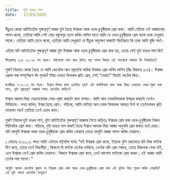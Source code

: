 ```yaml
---
title:  দুটা ডাঙৰ পাপ
date:   17/03/2025
---
```


যীচুৱে কোৱা আটাইতকৈ গুৰুত্বপূৰ্ণ আজ্ঞা দুটা হৈছে ঈশ্বৰক আৰু ওচৰ-চুবুৰীয়াক প্ৰেম কৰা। আমি যেতিয়া এই আজ্ঞাবোৰ পালন কৰো, তেতিয়া আমি সেই বেয়া বস্তুসমূহ ত্যাগ কৰিব লাগিব যাতে আমি যে ওচৰ-চুবুৰীয়াক প্ৰেম কৰো তাক দেখুৱাব পাৰো। যেতিয়া আমি তেনে কৰো, তেতিয়া আমি দেখুৱাওঁ যে যীচুক অনুসৰণ কৰাটো সঁচাকৈয়ে কি তাক আমি বুজি পাওঁ।

এতিয়া যদি আটাইতকৈ গুৰুত্বপূৰ্ণ আজ্ঞা দুটা ঈশ্বৰক আৰু ওচৰ-চুবুৰীয়াক প্ৰেম কৰা হয়, তেন্তে সেই দুটা ডাঙৰ পাপ কি?

`গীতমালাঃ ১৩৫ ১৩-১৯ পদ পঢ়ক। বাইবেলৰ আন আন ঠাইত পঢ়া পাপৰ বিষয়ে এই পদবোৰে আমাক কি শিকাইছে?`

পুৰণি নিয়মত কোৱা হৈছে যে আমি কেনেকৈ আন বস্তুতকৈ অধিক ঈশ্বৰক প্ৰেম কৰিব লাগিব (দ্বিঃ বিৱৰণঃ ৬:৫)। ঈশ্বৰৰ প্ৰেমৰ পৰা সম্পূৰ্ণৰূপে কি পৃথক? মিছা দেৱতা বিলাকৰ প্ৰতি প্ৰেম, সেই “দেৱতা” যিয়েই নহওঁক কিয়।

`জখৰীয়াঃ ৭:৯-১২ পদ পঢ়ক। ঈশ্বৰে কিহৰ বাবে ক্ৰোধিত হয়? এই কাৰ্যবিলাক কৰা আৰু মিছা দেৱতাক সেৱা-পূজা কৰা পাপ, দুটা গুৰুত্বপূৰ্ণ আজ্ঞাৰ লগত কেনেকৈ জড়িত?`

ঈশ্বৰে আমাৰ মিছা দেৱতাবোৰক সেৱা-পূজা কৰাটো ভাল নাপায়। আমি আন লোকবিলাকক উপদ্ৰৱ কৰাটো তেওঁও নিবিচাৰে। মনত ৰাখিব, ঈশ্বৰ হৈছে প্ৰেম। গতিকে, আমি যেতিয়া আন লোক বিলাকক আঘাত দিওঁ বা তেওঁলোকৰ প্ৰতি ন্যায়বান নহওঁ তেতিয়া তেওঁ ক্ৰোধ কৰে।

পুৰণি নিয়মৰ দুটা ডাঙৰ পাপ, দুটা আটাইতকৈ গুৰুত্বপূৰ্ণ আজ্ঞাৰ সৈতে জড়িতঃ ঈশ্বৰক প্ৰেম কৰা ওচৰ-চুবুৰীয়াক নিজৰ নিচিনাকৈ প্ৰেম কৰা। গতিকে, দুটা ডাঙৰ পাপ কৰাই হৈছে ঈশ্বৰে আমাক দিয়া আজ্ঞা অনুসৰি প্ৰেম কৰাত ব্যৰ্থ হোৱা। যদি আপুনি ঈশ্বৰক আৰু ওচৰ-চুবুৰীয়াক প্ৰেম কৰিব নোৱাৰে তেন্তে আপুনি আজ্ঞা পালন কৰিব নোৱাৰে।

১ যোহনঃ ৪:২০,২১ পদত আমি এইদৰে পঢ়িবলৈ পাওঁঃ “মই ঈশ্বৰক প্ৰেম কৰো, ইয়াকে বুলি কোনোৱে যদি নিজ ভাইক ঘিণ কৰে, তেন্তে তেওঁ মিছলীয়া ; কিয়নো যি ভাইক তেওঁক দেখিলে, তেওঁক যদি প্ৰেম নকৰে, তেন্তে যিজনাক দেখা নাই, এনে ঈশ্বৰক তেওঁ প্ৰেম কৰিব নোৱাৰে। যিজনে ঈশ্বৰক প্ৰেম কৰে, তেওঁ আপোন ভাইকো প্ৰেম কৰক ; এই আজ্ঞা আমি তেওঁৰ পৰা পালো।”

`আপুনি আনক কেনেকৈ বুজাব যে ঈশ্বৰক প্ৰেম কৰা আৰু ওচৰ-চুবুৰীয়াক প্ৰেম কৰা এই দুটাক কিয় পৃথক কৰিব নোৱাৰি? এই দুটা ধাৰণা কেনেকৈ সংযুক্ত?`